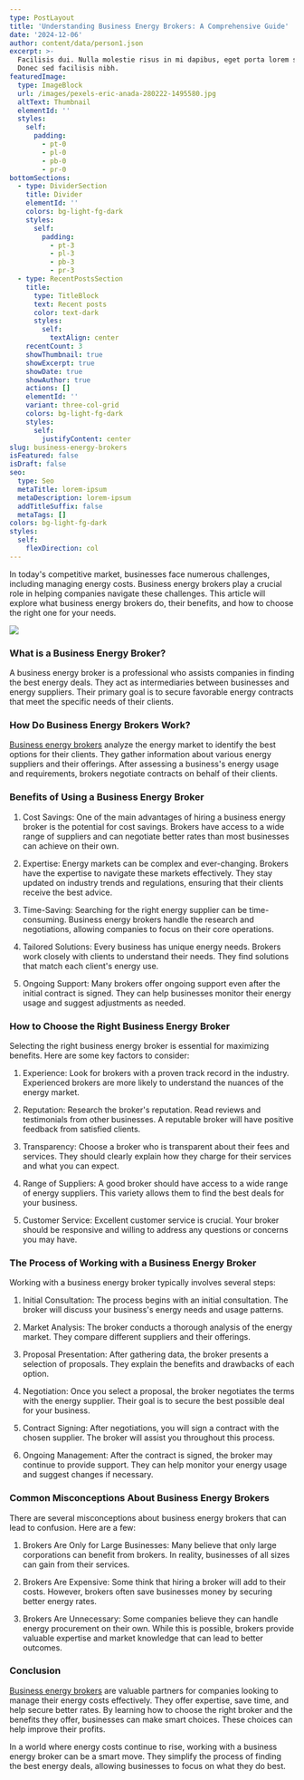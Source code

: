 ```yaml
---
type: PostLayout
title: 'Understanding Business Energy Brokers: A Comprehensive Guide'
date: '2024-12-06'
author: content/data/person1.json
excerpt: >-
  Facilisis dui. Nulla molestie risus in mi dapibus, eget porta lorem semper.
  Donec sed facilisis nibh.
featuredImage:
  type: ImageBlock
  url: /images/pexels-eric-anada-280222-1495580.jpg
  altText: Thumbnail
  elementId: ''
  styles:
    self:
      padding:
        - pt-0
        - pl-0
        - pb-0
        - pr-0
bottomSections:
  - type: DividerSection
    title: Divider
    elementId: ''
    colors: bg-light-fg-dark
    styles:
      self:
        padding:
          - pt-3
          - pl-3
          - pb-3
          - pr-3
  - type: RecentPostsSection
    title:
      type: TitleBlock
      text: Recent posts
      color: text-dark
      styles:
        self:
          textAlign: center
    recentCount: 3
    showThumbnail: true
    showExcerpt: true
    showDate: true
    showAuthor: true
    actions: []
    elementId: ''
    variant: three-col-grid
    colors: bg-light-fg-dark
    styles:
      self:
        justifyContent: center
slug: business-energy-brokers
isFeatured: false
isDraft: false
seo:
  type: Seo
  metaTitle: lorem-ipsum
  metaDescription: lorem-ipsum
  addTitleSuffix: false
  metaTags: []
colors: bg-light-fg-dark
styles:
  self:
    flexDirection: col
---
```

In today's competitive market, businesses face numerous challenges, including managing energy costs. Business energy brokers play a crucial role in helping companies navigate these challenges. This article will explore what business energy brokers do, their benefits, and how to choose the right one for your needs.

![](/images/pexels-rdne-7821936.jpg)

### What is a Business Energy Broker?

A business energy broker is a professional who assists companies in finding the best energy deals. They act as intermediaries between businesses and energy suppliers. Their primary goal is to secure favorable energy contracts that meet the specific needs of their clients.

### How Do Business Energy Brokers Work?

[Business energy brokers](https://termina.io/blog/how-termina-compares-to-other-australian-business-energy-brokers) analyze the energy market to identify the best options for their clients. They gather information about various energy suppliers and their offerings. After assessing a business's energy usage and requirements, brokers negotiate contracts on behalf of their clients.

### Benefits of Using a Business Energy Broker

1.  Cost Savings: One of the main advantages of hiring a business energy broker is the potential for cost savings. Brokers have access to a wide range of suppliers and can negotiate better rates than most businesses can achieve on their own.



2.  Expertise: Energy markets can be complex and ever-changing. Brokers have the expertise to navigate these markets effectively. They stay updated on industry trends and regulations, ensuring that their clients receive the best advice.



3.  Time-Saving: Searching for the right energy supplier can be time-consuming. Business energy brokers handle the research and negotiations, allowing companies to focus on their core operations.



4.  Tailored Solutions: Every business has unique energy needs. Brokers work closely with clients to understand their needs. They find solutions that match each client's energy use.



5.  Ongoing Support: Many brokers offer ongoing support even after the initial contract is signed. They can help businesses monitor their energy usage and suggest adjustments as needed.



### How to Choose the Right Business Energy Broker

Selecting the right business energy broker is essential for maximizing benefits. Here are some key factors to consider:

1.  Experience: Look for brokers with a proven track record in the industry. Experienced brokers are more likely to understand the nuances of the energy market.



2.  Reputation: Research the broker's reputation. Read reviews and testimonials from other businesses. A reputable broker will have positive feedback from satisfied clients.



3.  Transparency: Choose a broker who is transparent about their fees and services. They should clearly explain how they charge for their services and what you can expect.



4.  Range of Suppliers: A good broker should have access to a wide range of energy suppliers. This variety allows them to find the best deals for your business.



5.  Customer Service: Excellent customer service is crucial. Your broker should be responsive and willing to address any questions or concerns you may have.



### The Process of Working with a Business Energy Broker

Working with a business energy broker typically involves several steps:

1.  Initial Consultation: The process begins with an initial consultation. The broker will discuss your business's energy needs and usage patterns.



2.  Market Analysis: The broker conducts a thorough analysis of the energy market. They compare different suppliers and their offerings.



3.  Proposal Presentation: After gathering data, the broker presents a selection of proposals. They explain the benefits and drawbacks of each option.



4.  Negotiation: Once you select a proposal, the broker negotiates the terms with the energy supplier. Their goal is to secure the best possible deal for your business.



5.  Contract Signing: After negotiations, you will sign a contract with the chosen supplier. The broker will assist you throughout this process.



6.  Ongoing Management: After the contract is signed, the broker may continue to provide support. They can help monitor your energy usage and suggest changes if necessary.



### Common Misconceptions About Business Energy Brokers

There are several misconceptions about business energy brokers that can lead to confusion. Here are a few:

1.  Brokers Are Only for Large Businesses: Many believe that only large corporations can benefit from brokers. In reality, businesses of all sizes can gain from their services.



2.  Brokers Are Expensive: Some think that hiring a broker will add to their costs. However, brokers often save businesses money by securing better energy rates.



3.  Brokers Are Unnecessary: Some companies believe they can handle energy procurement on their own. While this is possible, brokers provide valuable expertise and market knowledge that can lead to better outcomes.



### Conclusion

[Business energy brokers](https://termina.io/blog/how-termina-compares-to-other-australian-business-energy-brokers) are valuable partners for companies looking to manage their energy costs effectively. They offer expertise, save time, and help secure better rates. By learning how to choose the right broker and the benefits they offer, businesses can make smart choices. These choices can help improve their profits.

In a world where energy costs continue to rise, working with a business energy broker can be a smart move. They simplify the process of finding the best energy deals, allowing businesses to focus on what they do best.
